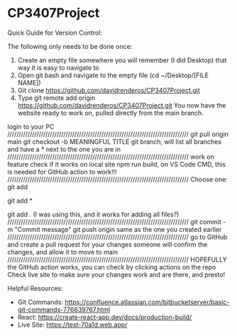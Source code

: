 # CP3407Project

Quick Guide for Version Control:

The following only needs to be done once:
1. Create an empty file somewhere you will remember (I did Desktop) that way it is easy to navigate to 
2. Open git bash and navigate to the empty file (cd ~/Desktop/[FILE NAME])
3. Git clone https://github.com/davidrenderos/CP3407Project.git
4. Type git remote add origin https://github.com/davidrenderos/CP3407Project.git
You now have the website ready to work on, pulled directly from the main branch.

login to your PC
/////////////////////////////////////////////////////////////////////////////////
git pull origin main
git checkout -b <branchname> MEANINGFUL TITLE
git branch, will list all branches and have a * next to the one you are in
/////////////////////////////////////////////////////////////////////////////////
work on feature
check if it works on local site
npm run build, on VS Code CMD, this is needed for GitHub action to work!!!
/////////////////////////////////////////////////////////////////////////////////
Choose one:
git add <filename>

git add *

git add . (I was using this, and it works for adding all files?)
/////////////////////////////////////////////////////////////////////////////////
git commit -m "Commit message"
git push origin <branchname> same as the one you created earlier
/////////////////////////////////////////////////////////////////////////////////
go to GitHub and create a pull request for your changes
someone will confirm the changes, and allow it to move to main
/////////////////////////////////////////////////////////////////////////////////
HOPEFULLY the GitHub action works, you can check by clicking actions on the repo
Check live site to make sure your changes work and are there, and presto!

Helpful Resources:
- Git Commands: https://confluence.atlassian.com/bitbucketserver/basic-git-commands-776639767.html
- React: https://create-react-app.dev/docs/production-build/
- Live Site: https://test-70a1d.web.app/
